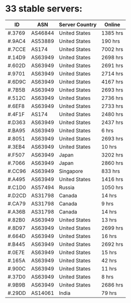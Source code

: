 # 33 stable servers:

| ID | ASN | Server Country | Online |
| ------ | ------ | ------ | ------ |
| #.3769 | AS46844 | United States | 1385 hrs |
| #.9AC4 | AS53889 | United States | 190 hrs |
| #.7CCE | AS174 | United States | 7002 hrs |
| #.14D9 | AS63949 | United States | 2698 hrs |
| #.602D | AS63949 | United States | 2691 hrs |
| #.9701 | AS63949 | United States | 2714 hrs |
| #.6D9C | AS63949 | United States | 4167 hrs |
| #.7B5B | AS63949 | United States | 2693 hrs |
| #.512C | AS63949 | United States | 2736 hrs |
| #.6EF8 | AS63949 | United States | 2733 hrs |
| #.4F1F | AS174 | United States | 2480 hrs |
| #.D363 | AS63949 | United States | 2437 hrs |
| #.BA95 | AS63949 | United States | 6 hrs |
| #.8051 | AS63949 | United States | 2693 hrs |
| #.3EB4 | AS63949 | United States | 10 hrs |
| #.F507 | AS63949 | Japan | 3202 hrs |
| #.7066 | AS63949 | Japan | 2860 hrs |
| #.CC96 | AS63949 | Singapore | 833 hrs |
| #.A495 | AS63949 | United States | 1416 hrs |
| #.C1D0 | AS57494 | Russia | 1050 hrs |
| #.D2CD | AS31798 | Canada | 14 hrs |
| #.CA79 | AS31798 | Canada | 9 hrs |
| #.A36B | AS31798 | Canada | 14 hrs |
| #.82B0 | AS63949 | United States | 13 hrs |
| #.8D97 | AS63949 | United States | 2699 hrs |
| #.664D | AS63949 | United States | 16 hrs |
| #.B445 | AS63949 | United States | 2692 hrs |
| #.0E7E | AS63949 | United States | 15 hrs |
| #.165A | AS63949 | United States | 42 hrs |
| #.900C | AS63949 | United States | 11 hrs |
| #.37D0 | AS63949 | United States | 8 hrs |
| #.9B9B | AS63949 | United States | 2686 hrs |
| #.29DD | AS14061 | India | 79 hrs |


